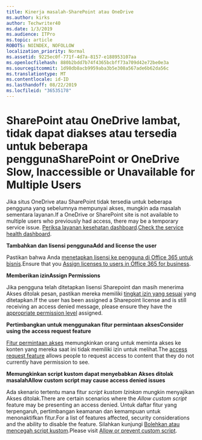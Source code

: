 ```yaml
---
title: Kinerja masalah-SharePoint atau OneDrive
ms.author: kirks
author: Techwriter40
ms.date: 1/3/2019
ms.audience: ITPro
ms.topic: article
ROBOTS: NOINDEX, NOFOLLOW
localization_priority: Normal
ms.assetid: 9225ec0f-771f-4d7a-8157-e188953107aa
ms.openlocfilehash: 880b2bdd7b74f4365bcbff73a709d42e72be0e3a
ms.sourcegitcommit: 1d98db8acb9959aba3b5e308a567ade6b62da56c
ms.translationtype: MT
ms.contentlocale: id-ID
ms.lasthandoff: 08/22/2019
ms.locfileid: "36535178"
---
```

# <a name="sharepoint-or-onedrive-slow-inaccessible-or-unavailable-for-multiple-users"></a><span data-ttu-id="239f2-102">SharePoint atau OneDrive lambat, tidak dapat diakses atau tersedia untuk beberapa pengguna</span><span class="sxs-lookup"><span data-stu-id="239f2-102">SharePoint or OneDrive Slow, Inaccessible or Unavailable for Multiple Users</span></span>

<span data-ttu-id="239f2-103">Jika situs OneDrive atau SharePoint tidak tersedia untuk beberapa pengguna yang sebelumnya mempunyai akses, mungkin ada masalah sementara layanan.</span><span class="sxs-lookup"><span data-stu-id="239f2-103">If a OneDrive or SharePoint site is not available to multiple users who previously had access, there may be a temporary service issue.</span></span> <span data-ttu-id="239f2-104">[Periksa layanan kesehatan dashboard](https://portal.office.com/adminportal/home#/servicehealth).</span><span class="sxs-lookup"><span data-stu-id="239f2-104">[Check the service health dashboard](https://portal.office.com/adminportal/home#/servicehealth).</span></span>

<span data-ttu-id="239f2-105">**Tambahkan dan lisensi pengguna**</span><span class="sxs-lookup"><span data-stu-id="239f2-105">**Add and license the user**</span></span>

<span data-ttu-id="239f2-106">Pastikan bahwa Anda [menetapkan lisensi ke pengguna di Office 365 untuk bisnis](https://docs.microsoft.com/office365/admin/subscriptions-and-billing/assign-licenses-to-users?view=o365-worldwide&amp;tabs=One).</span><span class="sxs-lookup"><span data-stu-id="239f2-106">Ensure that you [Assign licenses to users in Office 365 for business](https://docs.microsoft.com/office365/admin/subscriptions-and-billing/assign-licenses-to-users?view=o365-worldwide&amp;tabs=One).</span></span>


<span data-ttu-id="239f2-107">**Memberikan izin**</span><span class="sxs-lookup"><span data-stu-id="239f2-107">**Assign Permissions**</span></span>

<span data-ttu-id="239f2-108">Jika pengguna telah ditetapkan lisensi Sharepoint dan masih menerima Akses ditolak pesan, pastikan mereka memiliki [tingkat izin yang sesuai](https://docs.microsoft.com/sharepoint/understanding-permission-levels) yang ditetapkan.</span><span class="sxs-lookup"><span data-stu-id="239f2-108">If the user has been assigned a Sharepoint license and is still receiving an access denied message, please ensure they have the [appropriate permission level](https://docs.microsoft.com/sharepoint/understanding-permission-levels) assigned.</span></span>

<span data-ttu-id="239f2-109">**Pertimbangkan untuk menggunakan fitur permintaan akses**</span><span class="sxs-lookup"><span data-stu-id="239f2-109">**Consider using the access request feature**</span></span>

<span data-ttu-id="239f2-110">[Fitur permintaan akses](https://support.office.com/article/Set-up-and-manage-access-requests-94B26E0B-2822-49D4-929A-8455698654B3) memungkinkan orang untuk meminta akses ke konten yang mereka saat ini tidak memiliki izin untuk melihat.</span><span class="sxs-lookup"><span data-stu-id="239f2-110">The [access request feature](https://support.office.com/article/Set-up-and-manage-access-requests-94B26E0B-2822-49D4-929A-8455698654B3) allows people to request access to content that they do not currently have permission to see.</span></span>

<span data-ttu-id="239f2-111">**Memungkinkan script kustom dapat menyebabkan Akses ditolak masalah**</span><span class="sxs-lookup"><span data-stu-id="239f2-111">**Allow custom script may cause access denied issues**</span></span>

<span data-ttu-id="239f2-112">Ada skenario tertentu mana fitur *script kustom Izinkan* mungkin menyajikan Akses ditolak.</span><span class="sxs-lookup"><span data-stu-id="239f2-112">There are certain scenarios where the *Allow custom script* feature may be presenting an access denied.</span></span> <span data-ttu-id="239f2-113">Untuk daftar fitur yang terpengaruh, pertimbangan keamanan dan kemampuan untuk menonaktifkan fitur.</span><span class="sxs-lookup"><span data-stu-id="239f2-113">For a list of features affected, security considerations and the ability to disable the feature.</span></span> <span data-ttu-id="239f2-114">Silahkan kunjungi [Bolehkan atau mencegah script kustom](https://docs.microsoft.com/sharepoint/allow-or-prevent-custom-script).</span><span class="sxs-lookup"><span data-stu-id="239f2-114">Please visit [Allow or prevent custom script](https://docs.microsoft.com/sharepoint/allow-or-prevent-custom-script).</span></span>

